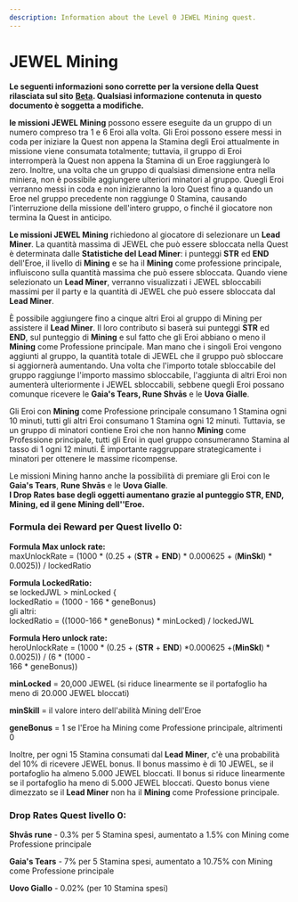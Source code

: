 ```yaml
---
description: Information about the Level 0 JEWEL Mining quest.
---
```


# JEWEL Mining

**Le seguenti informazioni sono corrette per la versione della Quest rilasciata sul sito** [**Beta**](https://beta.defikingdoms.com/#/)**. Qualsiasi informazione contenuta in questo documento è soggetta a modifiche.**

**le missioni JEWEL Mining** possono essere eseguite da un gruppo di un numero compreso tra 1 e 6 Eroi alla volta. Gli Eroi possono essere messi in coda per iniziare la Quest non appena la Stamina degli Eroi attualmente in missione viene consumata totalmente; tuttavia, il gruppo di Eroi interromperà la Quest non appena la Stamina di un Eroe raggiungerà lo zero. Inoltre, una volta che un gruppo di qualsiasi dimensione entra nella miniera, non è possibile aggiungere ulteriori minatori al gruppo. Quegli Eroi verranno messi in coda e non inizieranno la loro Quest fino a quando un Eroe nel gruppo precedente non raggiunge 0 Stamina, causando l'interruzione della missione dell'intero gruppo, o finché il giocatore non termina la Quest in anticipo.

**Le missioni JEWEL Mining** richiedono al giocatore di selezionare un **Lead Miner**. La quantità massima di JEWEL che può essere sbloccata nella Quest è determinata dalle **Statistiche del Lead Miner**: i punteggi **STR** ed **END** dell'Eroe, il livello di **Mining** e se ha il **Mining** come professione principale, influiscono sulla quantità massima che può essere sbloccata. Quando viene selezionato un **Lead Miner**, verranno visualizzati i ​​JEWEL sbloccabili massimi per il party e la quantità di JEWEL che può essere sbloccata dal **Lead Miner**.

È possibile aggiungere fino a cinque altri Eroi al gruppo di Mining per assistere il **Lead Miner**. Il loro contributo si baserà sui punteggi **STR** ed **END**, sul punteggio di **Mining** e sul fatto che gli Eroi abbiano o meno il **Mining** come Professione principale. Man mano che i singoli Eroi vengono aggiunti al gruppo, la quantità totale di JEWEL che il gruppo può sbloccare si aggiornerà aumentando. Una volta che l'importo totale sbloccabile del gruppo raggiunge l'importo massimo sbloccabile, l'aggiunta di altri Eroi non aumenterà ulteriormente i JEWEL sbloccabili, sebbene quegli Eroi possano comunque ricevere le **Gaia's Tears, Rune Shvās** e le **Uova Gialle**.

Gli Eroi con **Mining** come Professione principale consumano 1 Stamina ogni 10 minuti, tutti gli altri Eroi consumano 1 Stamina ogni 12 minuti. Tuttavia, se un gruppo di minatori contiene Eroi che non hanno **Mining** come Professione principale, tutti gli Eroi in quel gruppo consumeranno Stamina al tasso di 1 ogni 12 minuti. È importante raggruppare strategicamente i minatori per ottenere le massime ricompense.

Le missioni Mining hanno anche la possibilità di premiare gli Eroi con le **Gaia's Tears**, **Rune Shvās** e le **Uova Gialle**.\
**I Drop Rates base degli oggetti aumentano grazie al punteggio STR, END,  Mining, ed il gene Mining dell''Eroe.**

### **Formula dei Reward per Quest livello 0:**

**Formula Max unlock rate:**\
maxUnlockRate = (1000 \* (0.25 + (**STR** + **END**) \* 0.000625 + (**MinSkl**) \* 0.0025)) / lockedRatio

**Formula LockedRatio:**\
se lockedJWL > minLocked {\
lockedRatio = (1000 - 166 \* geneBonus)\
gli altri:\
lockedRatio = ((1000-166 \* geneBonus) \* minLocked) / lockedJWL

**Formula Hero unlock rate:**\
heroUnlockRate = (1000 \* (0.25 + (**STR** + **END**) \*0.000625 +(**MinSkl**) \* 0.0025)) / (6 \* (1000 -\
166 \* geneBonus))

**minLocked** = 20,000 JEWEL (si riduce linearmente se il portafoglio ha meno di 20.000 JEWEL bloccati)

**minSkill** = il valore intero dell'abilità Mining dell'Eroe

**geneBonus** = 1 se l'Eroe ha Mining come Professione principale, altrimenti 0

Inoltre, per ogni 15 Stamina consumati dal **Lead Miner**, c'è una probabilità del 10% di ricevere JEWEL bonus. Il bonus massimo è di 10 JEWEL, se il portafoglio ha almeno 5.000 JEWEL bloccati. Il bonus si riduce linearmente se il portafoglio ha meno di 5.000 JEWEL bloccati. Questo bonus viene dimezzato se il **Lead Miner** non ha il **Mining** come Professione principale.

### **Drop Rates Quest livello 0:**

**Shvās rune** - 0.3% per 5 Stamina spesi, aumentato a 1.5% con Mining come Professione principale

**Gaia's Tears** - 7% per 5 Stamina spesi, aumentato a 10.75% con Mining come Professione principale

**Uovo Giallo** - 0.02% (per 10 Stamina spesi)
